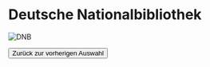 <link rel="stylesheet" href="/Buchstadt-Leipzig/css/style.css">

# Deutsche Nationalbibliothek

![DNB](https://upload.wikimedia.org/wikipedia/commons/c/c3/BibLeipzigaussen.JPG)

<button type="button" onclick="history.back();">Zurück zur vorherigen Auswahl</button>

